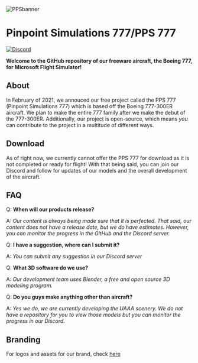 ![PPSbanner](https://github.com/PinpointSimulations/pps-branding/blob/main/assets/logos/Pinpoint-Banner.PNG)

# Pinpoint Simulations 777/PPS 777

[![Discord](https://img.shields.io/discord/807148974745714709.svg?label=&logo=discord&logoColor=ffffff&color=7389D8&labelColor=6A7EC2)](https://discord.gg/MdtbBnVK9Y)

**Welcome to the GitHub repository of our freeware aircraft, the Boeing 777, for Microsoft Flight Simulator!**

## About

In February of 2021, we annouced our free project called the PPS 777 (Pinpoint Simulations 777) which is based off the Boeing 777-300ER aircraft. We plan to make the entire 777 family after we make the debut of the 777-300ER. Additionally, our project is open-source, which means *you* can contribute to the project in a multitude of different ways.

## Download

As of right now, we currently cannot offer the PPS 777 for download as it is not completed or ready for flight! With that being said, you can join our Discord and follow for updates of our models and the overall development of the aircraft.


## FAQ

Q: **When will our products release?**

A: *Our content is always being made sure that it is perfected. That said, our content does not have a release date, but we do have estimates. However, you can monitor the progress in the GitHub and the Discord server.*

Q: **I have a suggestion, where can I submit it?**

A: *You can submit any suggestion in our Discord server*

Q: **What 3D software do we use?**

A: *Our development team uses Blender, a free and open source 3D modeling program.*

Q: **Do you guys make anything other than aircraft?**

A: *Yes we do, we are currently developing the UAAA scenery. We do not have a repository for you to view those models but you can monitor the progress in our Discord.*

## Branding

For logos and assets for our brand, check [here](https://github.com/PinpointSimulations/pps-branding)



